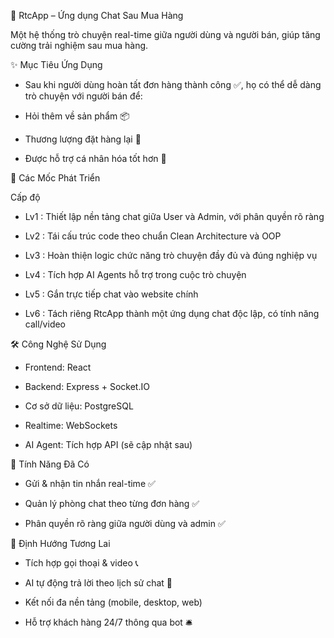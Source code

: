 💬 RtcApp – Ứng dụng Chat Sau Mua Hàng


Một hệ thống trò chuyện real-time giữa người dùng và người bán, giúp tăng cường trải nghiệm sau mua hàng.

✨ Mục Tiêu Ứng Dụng
- Sau khi người dùng hoàn tất đơn hàng thành công ✅, họ có thể dễ dàng trò chuyện với người bán để:

 - Hỏi thêm về sản phẩm 📦

 - Thương lượng đặt hàng lại 🔁

- Được hỗ trợ cá nhân hóa tốt hơn 💬 


🚀 Các Mốc Phát Triển


Cấp độ						


-  Lv1	:						Thiết lập nền tảng chat giữa User và Admin, với phân quyền rõ ràng

-  Lv2		:					Tái cấu trúc code theo chuẩn Clean Architecture và OOP

-  Lv3		:					Hoàn thiện logic chức năng trò chuyện đầy đủ và đúng nghiệp vụ

-  Lv4		:					Tích hợp AI Agents hỗ trợ trong cuộc trò chuyện

-  Lv5		:					Gắn trực tiếp chat vào website chính

-  Lv6		:					Tách riêng RtcApp thành một ứng dụng chat độc lập, có tính năng call/video


🛠 Công Nghệ Sử Dụng


- Frontend: React

- Backend: Express + Socket.IO

- Cơ sở dữ liệu: PostgreSQL

- Realtime: WebSockets

- AI Agent: Tích hợp API (sẽ cập nhật sau)

📌 Tính Năng Đã Có

- Gửi & nhận tin nhắn real-time ✅

- Quản lý phòng chat theo từng đơn hàng ✅

- Phân quyền rõ ràng giữa người dùng và admin ✅

🧭 Định Hướng Tương Lai


 - Tích hợp gọi thoại & video 📞

 - AI tự động trả lời theo lịch sử chat 🧠

 - Kết nối đa nền tảng (mobile, desktop, web)

 - Hỗ trợ khách hàng 24/7 thông qua bot 🛎

